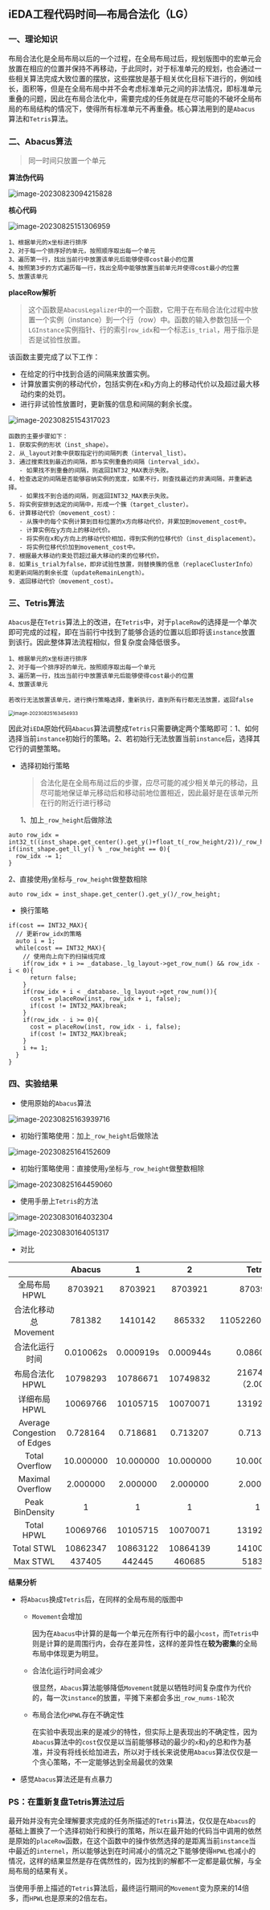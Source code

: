 ## iEDA工程代码时间—布局合法化（LG）

### 一、理论知识

布局合法化是全局布局以后的一个过程，在全局布局过后，规划版图中的宏单元会放置在相应的位置并保持不再移动，于此同时，对于标准单元的规划，也会通过一些相关算法完成大致位置的摆放，这些摆放是基于相关优化目标下进行的，例如线长，面积等，但是在全局布局中并不会考虑标准单元之间的非法情况，即标准单元重叠的问题，因此在布局合法化中，需要完成的任务就是在尽可能的不破坏全局布局的布局结构的情况下，使得所有标准单元不再重叠。核心算法用到的是`Abacus`算法和`Tetris`算法。

### 二、Abacus算法

> 同一时间只放置一个单元

**算法伪代码**

<img src="images/image-20230823094215828.png" alt="image-20230823094215828"  />

**核心代码**

![image-20230825151306959](images/image-20230825151306959.png)

```
1、根据单元的x坐标进行排序
2、对于每一个排序好的单元，按照顺序取出每一个单元
3、遍历第一行，找出当前行中放置该单元后能够使得cost最小的位置
4、按照第3步的方式遍历每一行，找出全局中能够放置当前单元并使得cost最小的位置
5、放置该单元
```

**placeRow解析**

> 这个函数是`AbacusLegalizer`中的一个函数，它用于在布局合法化过程中放置一个实例（instance）到一个行（row）中。函数的输入参数包括一个`LGInstance`实例指针、行的索引`row_idx`和一个标志`is_trial`，用于指示是否是试验性放置。

该函数主要完成了以下工作：
- 在给定的行中找到合适的间隔来放置实例。
- 计算放置实例的移动代价，包括实例在`x`和`y`方向上的移动代价以及超过最大移动约束的处罚。
- 进行非试验性放置时，更新簇的信息和间隔的剩余长度。

![image-20230825154317023](images/image-20230825154317023.png)

```
函数的主要步骤如下：
1. 获取实例的形状（inst_shape）。
2. 从_layout对象中获取指定行的间隔列表（interval_list）。
3. 通过搜索找到最近的间隔，即与实例重叠的间隔（interval_idx）。
   - 如果找不到重叠的间隔，则返回INT32_MAX表示失败。
4. 检查选定的间隔是否能够容纳实例的宽度，如果不行，则查找最近的非满间隔，并重新选择。
   - 如果找不到合适的间隔，则返回INT32_MAX表示失败。
5. 将实例安排到选定的间隔中，形成一个簇（target_cluster）。
6. 计算移动代价（movement_cost）：
   - 从簇中的每个实例计算到目标位置的x方向移动代价，并累加到movement_cost中。
   - 计算实例在y方向上的移动代价。
   - 将实例在x和y方向上的移动代价相加，得到实例的位移代价（inst_displacement）。
   - 将实例位移代价加到movement_cost中。
7. 根据最大移动约束处罚超过最大移动约束的位移代价。
8. 如果is_trial为false，即非试验性放置，则替换簇的信息（replaceClusterInfo）和更新间隔的剩余长度（updateRemainLength）。
9. 返回移动代价（movement_cost）。
```

### 三、Tetris算法

`Abacus`是在`Tetris`算法上的改进，在`Tetris`中，对于`placeRow`的选择是一个单次即可完成的过程，即在当前行中找到了能够合适的位置以后即将该`instance`放置到该行。因此整体算法流程相似，但复杂度会降低很多。

```
1、根据单元的x坐标进行排序
2、对于每一个排序好的单元，按照顺序取出每一个单元
3、遍历第一行，找出当前行中放置该单元后能够使得cost最小的位置
4、放置该单元

若改行无法放置该单元，进行换行策略选择，重新执行，直到所有行都无法放置，返回false
```

<img src="images/image-20230825163454933.png" alt="image-20230825163454933" style="zoom: 67%;" />

因此对`iEDA`原始代码`Abacus`算法调整成`Tetris`只需要确定两个策略即可：1、如何选择当前`instance`初始行的策略。2、若初始行无法放置当前`instance`后，选择其它行的调整策略。

* 选择初始行策略

  > 合法化是在全局布局过后的步骤，应尽可能的减少相关单元的移动，且尽可能地保证单元移动后和移动前地位置相近，因此最好是在该单元所在行的附近行进行移动

  1、加上`_row_height`后做除法

```
auto row_idx = int32_t((inst_shape.get_center().get_y()+float_t(_row_height/2))/_row_height);
if(inst_shape.get_ll_y() % _row_height == 0){
  row_idx -= 1;
}
```

​		2、直接使用`y`坐标与`_row_height`做整数相除

```
auto row_idx = inst_shape.get_center().get_y()/_row_height;
```

* 换行策略

```
if(cost == INT32_MAX){
  // 更新row_idx的策略
  auto i = 1;
  while(cost == INT32_MAX){
    // 使用向上向下的扫描线完成
    if(row_idx + i >= _database._lg_layout->get_row_num() && row_idx - i < 0){
      return false;
    }
    if(row_idx + i < _database._lg_layout->get_row_num()){
      cost = placeRow(inst, row_idx + i, false);
      if(cost != INT32_MAX)break;
    }
    if(row_idx - i >= 0){
      cost = placeRow(inst, row_idx - i, false);
      if(cost != INT32_MAX)break;
    }
    i += 1;
  }
}
```

### 四、实验结果

* 使用原始的`Abacus`算法

![image-20230825163939716](images/image-20230825163939716.png)

* 初始行策略使用：加上`_row_height`后做除法

![image-20230825164152609](images/image-20230825164152609.png)

* 初始行策略使用：直接使用`y`坐标与`_row_height`做整数相除

![image-20230825164459060](images/image-20230825164459060.png)

* 使用手册上`Tetris`的方法

![image-20230830164032304](images/image-20230830164032304.png)

![image-20230830164051317](images/image-20230830164051317.png)



* 对比

|                             |  Abacus   |     1     |     2     |      Tetris       |
| :-------------------------: | :-------: | :-------: | :-------: | :---------------: |
|        全局布局HPWL         |  8703921  |  8703921  |  8703921  |      8703921      |
|    合法化移动总Movement     |  781382   |  1410142  |  865332   | 11052260(14.144)  |
|       合法化运行时间        | 0.010062s | 0.000919s | 0.000944s |     0.086068s     |
|       布局合法化HPWL        | 10798293  | 10786671  | 10749832  | 21674741（2.007） |
|        详细布局HPWL         | 10069766  | 10105715  | 10070071  |     13192372      |
| Average Congestion of Edges | 0.728164  | 0.718681  | 0.713207  |     0.713207      |
|       Total Overflow        | 10.000000 | 10.000000 | 10.000000 |     10.000000     |
|      Maximal Overflow       | 2.000000  | 2.000000  | 2.000000  |     2.000000      |
|       Peak BinDensity       |     1     |     1     |     1     |         1         |
|         Total HPWL          | 10069766  | 10105715  | 10070071  |     13192372      |
|         Total STWL          | 10862347  | 10863122  | 10864139  |     14100332      |
|          Max STWL           |  437405   |  442445   |  460685   |      518305       |

**结果分析**

* 将`Abacus`换成`Tetris`后，在同样的全局布局的版图中

  * `Movement`会增加

    因为在`Abacus`中计算的是每一个单元在所有行中的最小`cost`，而`Tetris`中则是计算的是周围行内，会存在差异性，这样的差异性在**较为密集**的全局布局中体现更为明显。

  * 合法化运行时间会减少

    很显然，`Abacus`算法能够降低`Movement`就是以牺牲时间复杂度作为代价的，每一次`instance`的放置，平摊下来都会多出`_row_nums-1`轮次

  * 布局合法化`HPWL`存在不确定性

    在实验中表现出来的是减少的特性，但实际上是表现出的不确定性，因为`Abacus`算法中的`cost`仅仅是以当前能够移动的最少的`x`和`y`的总和作为基准，并没有将线长给加进去，所以对于线长来说使用`Abacus`算法仅仅是一个贪心策略，不一定能够达到全局最优的效果

* 感觉`Abacus`算法还是有点暴力



### PS：在重新复盘Tetris算法过后

最开始并没有完全理解要求完成的任务所描述的`Tetris`算法，仅仅是在`Abacus`的基础上置换了一个选择初始行和换行的策略，所以在最开始的代码当中调用的依然是原始的`placeRow`函数，在这个函数中的操作依然选择的是距离当前`instance`当中最近的`internel`，所以能够达到在时间减小的情况之下能够使得`HPWL`也减小的情况，这样的结果显然是存在偶然性的，因为找到的解都不一定都是最优解，与全局布局的结果有关。

当使用手册上描述的`Tetris`算法后，最终运行期间的`Movement`变为原来的14倍多，而`HPWL`也是原来的2倍左右。

